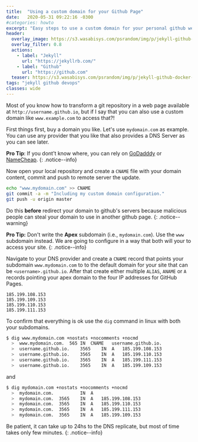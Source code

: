 ```yaml
---
title:  "Using a custom domain for your Github Page"
date:   2020-05-31 09:22:16 -0300
#categories: howto
excerpt: "Easy steps to use a custom domain for your personal github website."
header:
  overlay_image: https://s3.wasabisys.com/psrandom/img/p/jekyll-github-docker-header-overlay.jpg
  overlay_filter: 0.8
  actions:
    - label: "Jekyll"
      url: "https://jekyllrb.com/"
    - label: "Github"
      url: "https://github.com"
  teaser: https://s3.wasabisys.com/psrandom/img/p/jekyll-github-docker-header-teaser.jpg
tags: "jekyll github devops" 
classes: wide
---
```


Most of you know how to transform a git repository in a web page available at `http://username.github.io`, but if I say that you can also use a custom domain like `www.example.com` to access that?!

First things first, buy a domain you like. Let's use `mydomain.com` as example. You can use any provider that you like that also provides a DNS Server as you can see later.

**Pro Tip**: If you dont't know where, you can rely on [GoDadddy](https://godaddy.com) or [NameCheap](https://www.namecheap.com).
{: .notice--info}

Now open your local repository and create a `CNAME` file with your domain content, commit and push to remote server the update.
```bash
echo "www.mydomain.com" >> CNAME
git commit -a -m "Including my custom domain configuration."
git push -u origin master
```
Do this **before** redirect your domain to github's servers because malicious people can steal your domain to use in another github page.
{: .notice--warning}

**Pro Tip:** Don't write the **Apex** subdomain (i.e., `mydomain.com`). Use the `www` subdomain instead. We are going to configure in a way that both will your to access your site.
{: .notice--info} 

Navigate to your DNS provider and create a `CNAME` record that points your subdomain `www.mydomain.com` to to the default domain for your site that can be `<username>.github.io`. After that create either multiple `ALIAS`, `ANAME` or `A` records pointing your apex domain to the four IP addresses for GitHub Pages.
```terminal
185.199.108.153
185.199.109.153
185.199.110.153
185.199.111.153
```

To confirm that everything is ok use the `dig` command in linux with both your subdomains.
```bash
$ dig www.mydomain.com +nostats +nocomments +nocmd
  >  www.mydomain.com.	565	IN	CNAME	username.github.io.
  >  username.github.io.	3565	IN	A	185.199.108.153
  >  username.github.io.	3565	IN	A	185.199.110.153
  >  username.github.io.	3565	IN	A	185.199.111.153
  >  username.github.io.	3565	IN	A	185.199.109.153
```
and 

```bash
$ dig mydomain.com +nostats +nocomments +nocmd
  >  mydomain.com.	    	IN	A
  >  mydomain.com.	3565	IN	A	185.199.108.153
  >  mydomain.com.	3565	IN	A	185.199.110.153
  >  mydomain.com.	3565	IN	A	185.199.111.153
  >  mydomain.com.	3565	IN	A	185.199.109.153
```

Be patient, it can take up to 24hs to the DNS replicate, but most of time takes only few minutes.
{: .notice--info}